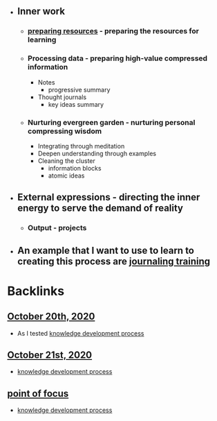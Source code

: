 - ## Inner work
    - ### [preparing resources](<preparing resources.md>) - preparing the resources for learning
    - ### Processing data - preparing high-value compressed information
        - Notes
            - progressive summary
        - Thought journals
            - key ideas summary
    - ### Nurturing evergreen garden - nurturing personal compressing wisdom
        - Integrating through meditation
        - Deepen understanding through examples
        - Cleaning the cluster
            - information blocks
            - atomic ideas
- ## External expressions - directing the inner energy to serve the demand of reality
    - ### Output - projects
- ## An example that I want to use to learn to creating this process are [journaling training](<journaling training.md>)

# Backlinks
## [October 20th, 2020](<October 20th, 2020.md>)
- As I tested [knowledge development process](<knowledge development process.md>)

## [October 21st, 2020](<October 21st, 2020.md>)
- [knowledge development process](<knowledge development process.md>)

## [point of focus](<point of focus.md>)
- [knowledge development process](<knowledge development process.md>)

